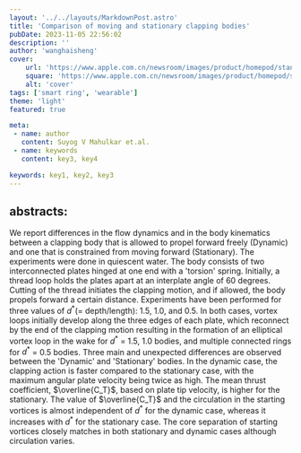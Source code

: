```yaml
---
layout: '../../layouts/MarkdownPost.astro'
title: 'Comparison of moving and stationary clapping bodies'
pubDate: 2023-11-05 22:56:02
description: ''
author: 'wanghaisheng'
cover:
    url: 'https://www.apple.com.cn/newsroom/images/product/homepod/standard/Apple-HomePod-hero-230118_big.jpg.large_2x.jpg'
    square: 'https://www.apple.com.cn/newsroom/images/product/homepod/standard/Apple-HomePod-hero-230118_big.jpg.large_2x.jpg'
    alt: 'cover'
tags: ['smart ring', 'wearable'] 
theme: 'light'
featured: true

meta:
 - name: author
   content: Suyog V Mahulkar et.al.
 - name: keywords
   content: key3, key4

keywords: key1, key2, key3
---
```


## abstracts:
We report differences in the flow dynamics and in the body kinematics between a clapping body that is allowed to propel forward freely (Dynamic) and one that is constrained from moving forward (Stationary). The experiments were done in quiescent water. The body consists of two interconnected plates hinged at one end with a 'torsion' spring. Initially, a thread loop holds the plates apart at an interplate angle of 60 degrees. Cutting of the thread initiates the clapping motion, and if allowed, the body propels forward a certain distance. Experiments have been performed for three values of $d^*$(= depth/length): 1.5, 1.0, and 0.5. In both cases, vortex loops initially develop along the three edges of each plate, which reconnect by the end of the clapping motion resulting in the formation of an elliptical vortex loop in the wake for $d^*$ = 1.5, 1.0 bodies, and multiple connected rings for $d^*$ = 0.5 bodies. Three main and unexpected differences are observed between the 'Dynamic' and 'Stationary' bodies. In the dynamic case, the clapping action is faster compared to the stationary case, with the maximum angular plate velocity being twice as high. The mean thrust coefficient, $\overline{C_T}$, based on plate tip velocity, is higher for the stationary. The value of $\overline{C_T}$ and the circulation in the starting vortices is almost independent of $d^*$ for the dynamic case, whereas it increases with $d^*$ for the stationary case. The core separation of starting vortices closely matches in both stationary and dynamic cases although circulation varies.
